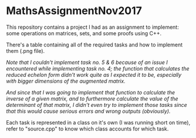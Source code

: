 # MathsAssignmentNov2017
This repository contains a project I had as an assignment to implement: some operations on matrices, sets, and some proofs using C++. 

There's a table containing all of the required tasks and how to implement them (.png file).

*Note that I couldn't implement task no. 5 & 6 because of an issue I encountered while implementing task no. 4; the function that calculates the reduced echelon form didn't work quite as I expected it to be, especially with bigger dimensions of the augmented matrix.*

*And since that I was going to implement that function to calculate the inverse of a given matrix, and to furthermore calculate the value of the determinant of that matrix, I didn't even try to implement those tasks since that this would cause serious errors and wrong outputs (obviously).*

Each task is represented in a class on it's own (I was running short on time), refer to "source.cpp" to know which class accounts for which task.
